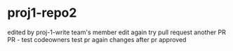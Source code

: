 # proj1-repo2

edited by proj-1-write team's member
edit again
try pull request
another PR
PR - test codeowners
test pr again
changes after pr approved
